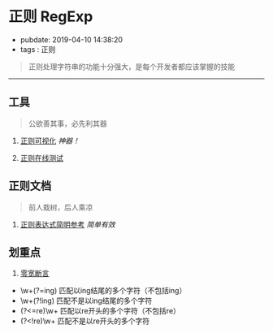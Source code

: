 # 正则 RegExp

- pubdate: 2019-04-10 14:38:20
- tags : 正则

> 正则处理字符串的功能十分强大，是每个开发者都应该掌握的技能
-----------

## 工具

> 公欲善其事，必先利其器

1. [正则可视化](https://regexper.com/#%28.*%29%28123%5C%2F123%28%3F%3D123%29%29.*%24) *神器！*

2. [正则在线测试](https://c.runoob.com/front-end/854)

## 正则文档

> 前人栽树，后人乘凉

1. [正则表达式简明参考](https://www.kancloud.cn/thinkphp/regex-guide/43534) *简单有效*

## 划重点

1. [零宽断言](https://www.kancloud.cn/thinkphp/regex-guide/43532)

- \w+(?=ing) 匹配以ing结尾的多个字符（不包括ing）
- \w+(?!ing) 匹配不是以ing结尾的多个字符
- (?<=re)\w+ 匹配以re开头的多个字符（不包括re）
- (?<!re)\w+ 匹配不是以re开头的多个字符
